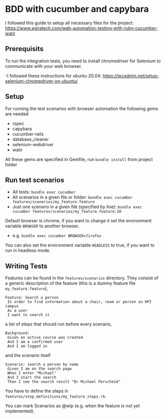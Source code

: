 # BDD with cucumber and capybara

I followed this guide to setup all necessary files for the project: https://www.agiratech.com/web-automation-testing-with-ruby-cucumber-watir

## Prerequisits
To run the integration tests, you need to install chromedriver for Selenium to communicate with your web browser.

-I followed these instructions for ubuntu 20.04: https://tecadmin.net/setup-selenium-chromedriver-on-ubuntu/



## Setup
For running the test scenarios with browser automation the following gems are needed
- rspec
- capybara
- cucumber-rails
- database_cleaner
- selenium-webdriver
- watir

All these gems are specified in Gemfile, run `bundle install` from project folder



## Run test scenarios

- All tests:
  `bundle exec cucumber`
- All scenarios in a given file or folder:
  `bundle exec cucumber features/scenarios/my_feature.feature`
- Just one scenario in a given file (specified by line):
  `bundle exec cucumber features/scenarios/my_feature.feature:10`

Default browser is chrome, if you want to change it set the environment variable `BROWSER` to another browser.
- e.g. `bundle exec cucumber BROWSER=firefox`

You can also set the environment variable `HEADLESS` to true, if you want to run in headless mode.

## Writing Tests

Features can be found in the `features/scenarios` directory. They consist of a generic description of the feature (this is a dummy feature file `my_feature.feature`),

```
Feature: Search a person
 In order to find information about a chair, room or person on HPI campus
 As a user
 I want to search it
``` 

a list of steps that should run before every scenario,

``` 
Background:
 Given an active course was created
 And I am a confirmed user
 And I am logged in
``` 

and the scenario itself

```
Scenario: search a person by name
 Given I am on the search page 
 When I enter "Michael"
 And I start the search
 Then I see the search result "Dr Michael Perscheid"   
``` 
You have to define the steps in `features/step_definitions/my_feature_steps.rb`.

You can mark Scenarios as @wip (e.g. when the feature is not yet implemented).